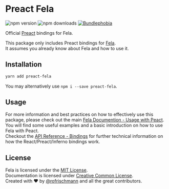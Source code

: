 # Preact Fela

<img alt="npm version" src="https://badge.fury.io/js/preact-fela.svg"> <img alt="npm downloads" src="https://img.shields.io/npm/dm/preact-fela.svg"> <a href="https://bundlephobia.com/result?p=preact-fela@latest"><img alt="Bundlephobia" src="https://img.shields.io/bundlephobia/minzip/preact-fela.svg"></a>

Official [Preact](https://github.com/Preactjs/Preact) bindings for Fela.

This package only includes Preact bindings for [Fela](http://github.com/rofrischmann/fela).<br>
It assumes you already know about Fela and how to use it.

## Installation
```sh
yarn add preact-fela
```
You may alternatively use `npm i --save preact-fela`.


## Usage
For more information and best practices on how to effectively use this package, please check out the main [Fela Documention - Usage with Peact](http://fela.js.org/docs/guides/UsageWithPreact.html). You will find some useful examples and a basic introduction on how to use Fela with Peact.<br>
Checkout the [API Reference - Bindings](http://fela.js.org/docs/API.html#bindings) for further technical information on how the React/Preact/Inferno bindings work.

## License
Fela is licensed under the [MIT License](http://opensource.org/licenses/MIT).<br>
Documentation is licensed under [Creative Common License](http://creativecommons.org/licenses/by/4.0/).<br>
Created with ♥ by [@rofrischmann](http://rofrischmann.de) and all the great contributors.
